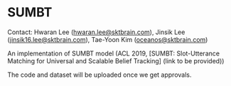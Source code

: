 # SUMBT

Contact: Hwaran Lee (hwaran.lee@sktbrain.com), Jinsik Lee (jinsik16.lee@sktbrain.com), Tae-Yoon Kim (oceanos@sktbrain.com)

An implementation of SUMBT model (ACL 2019, [SUMBT: Slot-Utterance Matching for Universal and Scalable Belief Tracking] (link to be provided))

The code and dataset will be uploaded once we get approvals.
